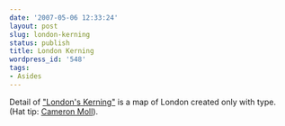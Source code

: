 ```yaml
---
date: '2007-05-06 12:33:24'
layout: post
slug: london-kerning
status: publish
title: London Kerning
wordpress_id: '548'
tags:
- Asides
---
```


Detail of ["London's Kerning"](http://www.nbstudio.co.uk/londonskerning/detail.html) is a map of London created only with type. (Hat tip: [Cameron Moll](http://cameronmoll.com)).
